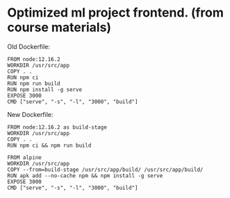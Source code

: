 # Optimized ml project frontend. (from course materials)

Old Dockerfile:
```
FROM node:12.16.2
WORKDIR /usr/src/app
COPY . .
RUN npm ci
RUN npm run build
RUN npm install -g serve
EXPOSE 3000
CMD ["serve", "-s", "-l", "3000", "build"]
```
New Dockerfile:
```
FROM node:12.16.2 as build-stage
WORKDIR /usr/src/app
COPY . .
RUN npm ci && npm run build

FROM alpine
WORKDIR /usr/src/app 
COPY --from=build-stage /usr/src/app/build/ /usr/src/app/build/
RUN apk add --no-cache npm && npm install -g serve
EXPOSE 3000
CMD ["serve", "-s", "-l", "3000", "build"]
```
